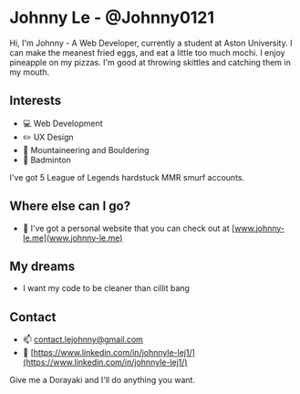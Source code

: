 # Johnny Le - @Johnny0121

Hi, I'm Johnny - A Web Developer, currently a student at Aston University. I can make the meanest fried eggs, and eat a little too much mochi. I enjoy pineapple on my pizzas. I'm good at throwing skittles and catching them in my mouth.

## Interests
- :computer: Web Development
- :pencil2: UX Design
- :sunrise_over_mountains: Mountaineering and Bouldering
- :tennis: Badminton

I've got 5 League of Legends hardstuck MMR smurf accounts.

## Where else can I go?
- :iphone: I've got a personal website that you can check out at [www.johnny-le.me](www.johnny-le.me)

## My dreams
- I want my code to be cleaner than cillit bang

## Contact

- :mailbox: [contact.lejohnny@gmail.com](contact.lejohnny@gmail.com)
- :busts_in_silhouette: [https://www.linkedin.com/in/johnnyle-lej1/](https://www.linkedin.com/in/johnnyle-lej1/)

Give me a Dorayaki and I'll do anything you want.
